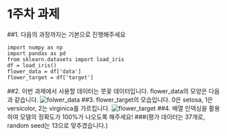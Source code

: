 # 1주차 과제
##1. 다음의 과정까지는 기본으로 진행해주세요
```
import numpy as np
import pandas as pd
from sklearn.datasets import load_iris
df = load_iris()
flower_data = df['data']
flower_target = df['target']
```
##2. 이번 과제에서 사용할 데이터는 붓꽃 데이터입니다. flower_data의 모양은 다음과 같습니다.
![folwer_data](https://user-images.githubusercontent.com/50089365/131536107-1a4ab39e-0476-4cf0-8ea2-3159601c141a.PNG)
##3. flower_target의 모습입니다. 0은 setosa, 1은 versicolor, 2는 virginica를 가르킵니다.
![flower_target](https://user-images.githubusercontent.com/50089365/131536223-88079225-828e-4de0-a032-817ed909b4c5.PNG)
##4. 배열 인덱싱을 활용하여 모델의 정확도가 100%가 나오도록 해주세요!
###(평가 데이터는 37개로, random seed는 13으로 맞추겠습니다.)
